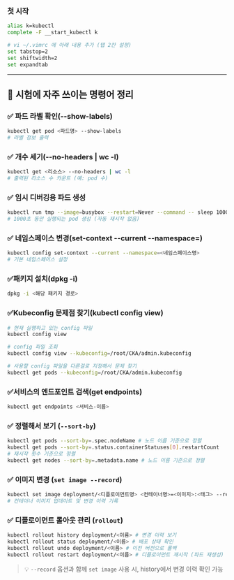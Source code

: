 ### 첫 시작

```bash
alias k=kubectl
complete -F __start_kubectl k
```

```bash
# vi ~/.vimrc 에 아래 내용 추가 (탭 2칸 설정)
set tabstop=2
set shiftwidth=2
set expandtab
```

---

## 🚀 시험에 자주 쓰이는 명령어 정리

### ✅ 파드 라벨 확인(--show-labels)

```bash
kubectl get pod <파드명> --show-labels
# 라벨 정보 출력
```

### ✅ 개수 세기(--no-headers | wc -l)

```bash
kubectl get <리소스> --no-headers | wc -l
# 출력된 리소스 수 카운트 (예: pod 수)
```

### ✅ 임시 디버깅용 파드 생성

```bash
kubectl run tmp --image=busybox --restart=Never --command -- sleep 1000
# 1000초 동안 실행되는 pod 생성 (자동 재시작 없음)
```

### ✅ 네임스페이스 변경(set-context --current --namespace=)

```bash
kubectl config set-context --current --namespace=<네임스페이스명>
# 기본 네임스페이스 설정
```

### ✅패키지 설치(dpkg -i)

```bash
dpkg -i <해당 패키지 경로>
```

### ✅Kubeconfig 문제점 찾기(kubectl config view)

```bash
# 현재 실행하고 있는 config 파일
kubectl config view

# config 파일 조회
kubectl config view --kubeconfig=/root/CKA/admin.kubeconfig

# 사용할 config 파일을 다른걸로 지정해서 문제 찾기
kubectl get pods --kubeconfig=/root/CKA/admin.kubeconfig
```

### ✅서비스의 엔드포인트 검색(get endpoints)

```bash
kubectl get endpoints <서비스-이름>
```

### ✅ 정렬해서 보기 (`--sort-by`)

```bash
kubectl get pods --sort-by=.spec.nodeName # 노드 이름 기준으로 정렬 
kubectl get pods --sort-by=.status.containerStatuses[0].restartCount
# 재시작 횟수 기준으로 정렬 
kubectl get nodes --sort-by=.metadata.name # 노드 이름 기준으로 정렬
```

### ✅ 이미지 변경 (`set image --record`)


``` bash
kubectl set image deployment/<디플로이먼트명> <컨테이너명>=<이미지>:<태그> --record
# 컨테이너 이미지 업데이트 및 변경 이력 기록
```

### ✅ 디플로이먼트 롤아웃 관리 (`rollout`)

``` bash
kubectl rollout history deployment/<이름> # 변경 이력 보기
kubectl rollout status deployment/<이름> # 배포 상태 확인
kubectl rollout undo deployment/<이름> # 이전 버전으로 롤백
kubectl rollout restart deployment/<이름> # 디플로이먼트 재시작 (파드 재생성)
```

> 💡 `--record` 옵션과 함께 `set image` 사용 시, history에서 변경 이력 확인 가능